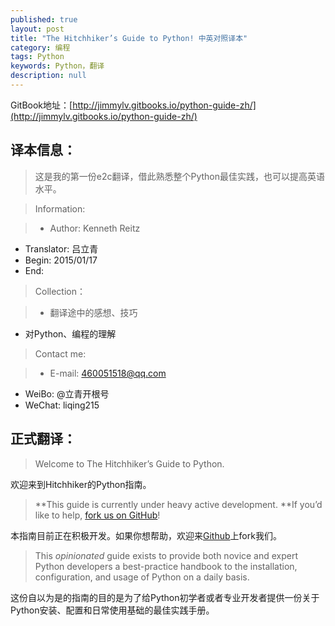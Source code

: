 ```yaml
---
published: true
layout: post
title: "The Hitchhiker’s Guide to Python! 中英对照译本"
category: 编程
tags: Python
keywords: Python，翻译
description: null
---
```


GitBook地址：[http://jimmylv.gitbooks.io/python-guide-zh/](http://jimmylv.gitbooks.io/python-guide-zh/)

## 译本信息：

> 这是我的第一份e2c翻译，借此熟悉整个Python最佳实践，也可以提高英语水平。

> Information:

> - Author: Kenneth Reitz
- Translator: 吕立青
- Begin: 2015/01/17
- End:

> Collection：

> - 翻译途中的感想、技巧
- 对Python、编程的理解

> Contact me:

> - E-mail: 460051518@qq.com
- WeiBo: @立青开根号
- WeChat: liqing215

## 正式翻译：

> Welcome to The Hitchhiker’s Guide to Python.

欢迎来到Hitchhiker的Python指南。

> **This guide is currently under heavy active development. **If you’d like to help, [fork us on GitHub](https://github.com/kennethreitz/python-guide)!

本指南目前正在积极开发。如果你想帮助，欢迎来[Github](https://github.com/kennethreitz/python-guide)上fork我们。

> This *opinionated* guide exists to provide both novice and expert Python developers a best-practice handbook to the installation, configuration, and usage of Python on a daily basis.

这份自以为是的指南的目的是为了给Python初学者或者专业开发者提供一份关于Python安装、配置和日常使用基础的最佳实践手册。